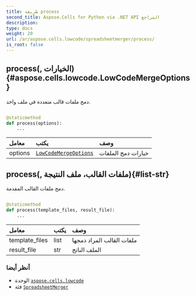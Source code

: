 ```yaml
---
title: طريقة process
second_title: Aspose.Cells for Python via .NET API المراجع
description:
type: docs
weight: 20
url: /ar/aspose.cells.lowcode/spreadsheetmerger/process/
is_root: false
---
```

##  process(, الخيارات){#aspose.cells.lowcode.LowCodeMergeOptions}
دمج ملفات قالب متعددة في ملف واحد.



```python

@staticmethod
def process(options):
    ...
```


| معامل| يكتب| وصف|
| :- | :- | :- |
| options | [`LowCodeMergeOptions`](/cells/python-net/ar/aspose.cells.lowcode/lowcodemergeoptions) | خيارات دمج الملفات|


##  process(, ملفات القالب، ملف النتيجة){#list-str}
دمج ملفات القالب المقدمة.



```python

@staticmethod
def process(template_files, result_file):
    ...
```


| معامل| يكتب| وصف|
| :- | :- | :- |
| template_files | list | ملفات القالب المراد دمجها|
| result_file | str | الملف الناتج|



###  أنظر أيضا
* الوحدة [`aspose.cells.lowcode`](../../)
* فئة [`SpreadsheetMerger`](/cells/python-net/ar/aspose.cells.lowcode/spreadsheetmerger)
